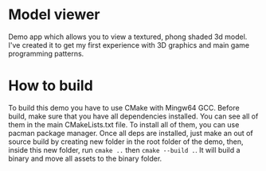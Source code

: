 # Model viewer
Demo app which allows you to view a textured, phong shaded 3d model.
I've created it to get my first experience with 3D graphics and main game programming patterns.

# How to build
To build this demo you have to use CMake with Mingw64 GCC.
Before build, make sure that you have all dependencies installed. You can see all of them in the main CMakeLists.txt file.
To install all of them, you can use pacman package manager.
Once all deps are installed, just make an out of source build by creating new folder in the root folder of the demo, then, inside this new folder,
run <code>cmake ..</code> then <code>cmake --build .</code>. It will build a binary and move all assets to the binary folder.
